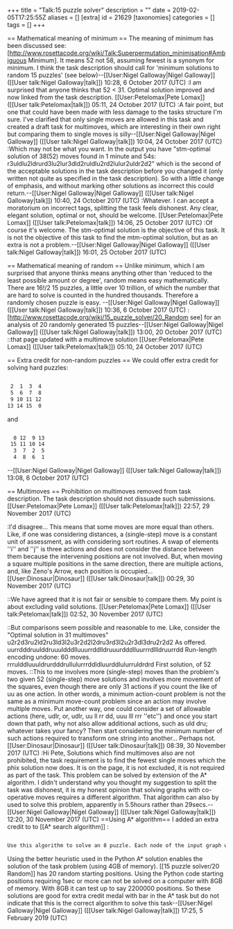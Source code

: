 +++
title = "Talk:15 puzzle solver"
description = ""
date = 2019-02-05T17:25:55Z
aliases = []
[extra]
id = 21629
[taxonomies]
categories = []
tags = []
+++

== Mathematical meaning of minimum ==
The meaning of minimum has been discussed see: [http://www.rosettacode.org/wiki/Talk:Superpermutation_minimisation#Ambiguous Minimum]. It means 52 not 58, assuming fewest is a synonym for minimum. I think the task description should call for 'minimum solutions to random 15 puzzles' (see below)--[[User:Nigel Galloway|Nigel Galloway]] ([[User talk:Nigel Galloway|talk]]) 10:28, 6 October 2017 (UTC)
:I am surprised that anyone thinks that 52 < 31. Optimal solution improved and now linked from the task description. [[User:Petelomax|Pete Lomax]] ([[User talk:Petelomax|talk]]) 05:11, 24 October 2017 (UTC)
:A fair point, but one that could have been made with less damage to the tasks structure I'm sure. I've clarified that only single moves are allowed in this task and created a draft task for multimoves, which are interesting in their own right but comparing them to single moves is silly--[[User:Nigel Galloway|Nigel Galloway]] ([[User talk:Nigel Galloway|talk]]) 10:04, 24 October 2017 (UTC)
:Which may not be what you want. In the output you have "stm-optimal solution of 38(52) moves found in 1 minute and 54s: r3uldlu2ldrurd3lu2lur3dld2ruldlu2rd2lulur2uldr2d2" which is the second of the acceptable solutions in the task description before you changed it (only written not quite as specified in the task description). So with a little change of emphasis, and without marking other solutions as incorrect this could return.--[[User:Nigel Galloway|Nigel Galloway]] ([[User talk:Nigel Galloway|talk]]) 10:40, 24 October 2017 (UTC)
:Whatever. I can accept a moratorium on incorrect tags, splitting the task feels dishonest. Any clear, elegant solution, optimal or not, should be welcome. [[User:Petelomax|Pete Lomax]] ([[User talk:Petelomax|talk]]) 14:06, 25 October 2017 (UTC)
:Of course it's welcome. The stm-optimal solution is the objective of this task. It is not the objective of this task to find the mtm-optimal solution, but as an extra is not a problem.--[[User:Nigel Galloway|Nigel Galloway]] ([[User talk:Nigel Galloway|talk]]) 16:01, 25 October 2017 (UTC)

== Mathematical meaning of random ==
Unlike minimum, which I am surprised that anyone thinks means anything other than 'reduced to the least possible amount or degree', random means easy mathematically. There are 16!/2 15 puzzles, a little over 10 trillion, of which the number that are hard to solve is counted in the hundred thousands. Therefore a randomly chosen puzzle is easy. --[[User:Nigel Galloway|Nigel Galloway]] ([[User talk:Nigel Galloway|talk]]) 10:36, 6 October 2017 (UTC)
:[http://www.rosettacode.org/wiki/15_puzzle_solver/20_Random see] for an analysis of 20 randomly generated 15 puzzles--[[User:Nigel Galloway|Nigel Galloway]] ([[User talk:Nigel Galloway|talk]]) 13:00, 20 October 2017 (UTC)
::that page updated with a multimove solution [[User:Petelomax|Pete Lomax]] ([[User talk:Petelomax|talk]]) 05:10, 24 October 2017 (UTC)

== Extra credit for non-random puzzles ==
We could offer extra credit for solving hard puzzles:

```txt

 2  1  3  4
 5  6  7  8
 9 10 11 12
13 14 15  0

```

and

```txt

  0 12  9 13
 15 11 10 14
  3  7  2  5
  4  8  6  1

```

--[[User:Nigel Galloway|Nigel Galloway]] ([[User talk:Nigel Galloway|talk]]) 13:08, 6 October 2017 (UTC)

== Multimoves ==
Prohibition on multimoves removed from task description. The task description should not dissuade such submissions. [[User:Petelomax|Pete Lomax]] ([[User talk:Petelomax|talk]]) 22:57, 29 November 2017 (UTC)

:I'd disagree... This means that some moves are more equal than others. Like, if one was considering distances, a (single-step) move is a constant unit of assessment, as with considering sort routines. A swap of elements ''i'' and ''j'' is three actions and does not consider the distance between them because the intervening positions are not involved. But, when moving a square multiple positions in the same direction, there are multiple actions, and, like Zeno's Arrow, each position is occupied... [[User:Dinosaur|Dinosaur]] ([[User talk:Dinosaur|talk]]) 00:29, 30 November 2017 (UTC)

::We have agreed that it is not fair or sensible to compare them. My point is about excluding valid solutions. [[User:Petelomax|Pete Lomax]] ([[User talk:Petelomax|talk]]) 02:52, 30 November 2017 (UTC)

::But comparisons seem possible and reasonable to me. Like, consider the "Optimal solution in 31 multimoves"
 u2r2d3ru2ld2ru3ld3l2u3r2d2l2dru3rd3l2u2r3dl3dru2r2d2            As offered.
 uurrdddruulddruuuldddlluuurrddlldruuurdddlluurrrdllldruurrdd    Run-length encoding undone: 60 moves.
 rrrulddluuuldrurdddrullulurrrddldluurddlulurruldrdrd            First solution, of 52 moves.
::This to me involves more (single-step) moves than the problem's two given 52 (single-step) move solutions and involves more movement of the squares, even though there are only 31 actions if you count the like of uu as one action. In other words, a minimum action-count problem is not the same as a minimum move-count problem since an action may involve multiple moves. Put another way, one could consider a set of allowable actions (here, udlr, or, udlr, uu ll rr dd, uuu lll rrr ''etc'') and once you start down that path, why not also allow additional actions, such as uld dru; whatever takes your fancy? Then start considering the minimum number of such actions required to transform one string into another... Perhaps not. [[User:Dinosaur|Dinosaur]] ([[User talk:Dinosaur|talk]]) 08:39, 30 November 2017 (UTC)
:Hi Pete, Solutions which find multimoves also are not prohibited, the task requirement is to find the fewest single moves which the phix solution now does. It is on the page, it is not excluded, it is not required as part of the task. This problem can be solved by extension of  the A* algorithm. I didn't understand why you thought my suggestion to split the task was dishonest, it is my honest opinion that solving graphs with co-operative moves requires a different algorithm. That algorithm can also by used to solve this problem, apparently in 5.5hours rather than 29secs.--[[User:Nigel Galloway|Nigel Galloway]] ([[User talk:Nigel Galloway|talk]]) 12:20, 30 November 2017 (UTC)
==Using A* algorithm==
I added an extra credit to to [[A* search algorithm]] :

```txt

Use this algorithm to solve an 8 puzzle. Each node of the input graph will represent an arrangement of the tiles. The nodes will be connected by 4 edges representing swapping the blank tile up, down, left, or right. The cost of each edge is 1. The heuristic will be the sum of the manhatten distance of each numbered tile from its goal position. An 8 puzzle graph will have 9!/2 (181,440) nodes. The 15 puzzle has over 10 trillion nodes. This algorithm may solve simple 15 puzzles (but there are not many of those).

```

Using the better heuristic used in the Python A* solution enables the solution of the task problem (using 4GB of memory). [[15 puzzle solver/20 Random]] has 20 random starting positions. Using the Python code starting positions requiring 1sec or more can not be solved on a computer with 8GB of memory. With 8GB it can test up to say 2200000 positions. So these solutions are good for extra credit medal  with bar in the A* task but do not indicate that this is the correct algorithm to solve this task--[[User:Nigel Galloway|Nigel Galloway]] ([[User talk:Nigel Galloway|talk]]) 17:25, 5 February 2019 (UTC)
